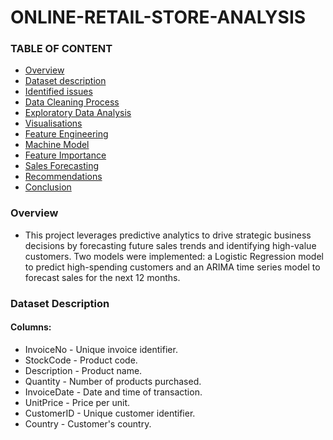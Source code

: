 # ONLINE-RETAIL-STORE-ANALYSIS

### TABLE OF CONTENT
- [Overview](#Overview)
- [Dataset description](#Dataset-Description)
- [Identified issues](#Identified-Issues)
- [Data Cleaning Process](#Data-Cleaning-Process)
- [Exploratory Data Analysis](#Exploratory-Data-Analysis)
- [Visualisations](#Visualisation)
- [Feature Engineering](#Feature-Engineering)
- [Machine Model](#Machine-Model)
- [Feature Importance](#Feature-Importance)
- [Sales Forecasting](#Sales-Forecasting)
- [Recommendations](#Recommendations)
- [Conclusion](#Conclusion)
### Overview
- This project leverages predictive analytics to drive strategic business decisions by forecasting future sales trends and identifying high-value customers. Two models were implemented: a Logistic Regression model to predict high-spending customers and an ARIMA time series model to forecast sales for the next 12 months.
### Dataset Description
#### Columns:
- InvoiceNo - Unique invoice identifier.
- StockCode - Product code.
- Description - Product name.
- Quantity - Number of products purchased.
- InvoiceDate - Date and time of transaction.
- UnitPrice - Price per unit.
- CustomerID - Unique customer identifier.
- Country - Customer's country.
